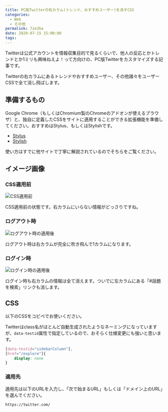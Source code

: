 ```yaml
---
title: PC版Twitterの右カラム(トレンド、おすすめユーザー)を消すCSS
categories:
  - Web
  - その他
permalink: 7ze3ba
date: 2020-07-15 15:00:00
tags:
---
```


Twitterは公式アカウントを情報収集目的で見るくらいで、他人の反応とかトレンドとか1ミリも興味ねえよ！って方向けの、PC版Twitterをカスタマイズする記事です。

Twitterの右カラムにあるトレンドやおすすめユーザー、その他諸々をユーザーCSSで全て消し飛ばします。


## 準備するもの

Google Chrome（もしくはChromium製のChromeのアドオンが使えるブラウザ）と、独自に定義したCSSをサイトに適用することができる拡張機能を準備してください。おすすめはStylus、もしくはStylishです。

- [Stylus](https://chrome.google.com/webstore/detail/stylus/clngdbkpkpeebahjckkjfobafhncgmne?hl=ja)
- [Stylish](https://chrome.google.com/webstore/detail/stylish-custom-themes-for/fjnbnpbmkenffdnngjfgmeleoegfcffe?hl=ja)

使い方はすでに他サイトで丁寧に解説されているのでそちらをご覧ください。


## イメージ画像

### CSS適用前

![CSS適用前](1.png)

CSS適用前の状態です。右カラムにいらない情報がどっさりですね。


### ログアウト時

![ログアウト時の適用後](2.png)

ログアウト時は右カラムが完全に吹き飛んで1カラムになります。


### ログイン時

![ログイン時の適用後](3.png)

ログイン時も右カラムの情報は全て消えます。ついでに左カラムにある「#話題を検索」リンクも消します。





## CSS

以下のCSSをコピペでお使いください。

Twitterはclass名がほとんど自動生成されたようなネーミングになっていますが、`data-testid`属性で指定しているので、おそらく仕様変更にも強いと思います。

```css
[data-testid="sidebarColumn"],
[href="/explore"]{
    display: none
}
```

### 適用先

適用先は以下のURLを入力し、「次で始まるURL」もしくは「ドメイン上のURL」を選んでください。

```plaintext
https://twitter.com/
```
